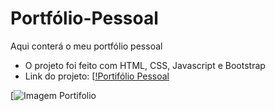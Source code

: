 # Portfólio-Pessoal
Aqui conterá o meu portfólio pessoal
- O projeto foi feito com HTML, CSS, Javascript e Bootstrap
- Link do projeto: [[!Portifólio Pessoal](https://gabrielfraga962.github.io/Portfolio-Pessoal/)

[![Imagem Portifolio](https://i.imgur.com/Ez9H45z.png)
